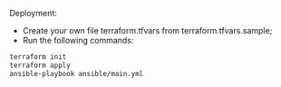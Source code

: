Deployment:
- Create your own file terraform.tfvars from terraform.tfvars.sample;
- Run the following commands:
```bash
terraform init
terraform apply
ansible-playbook ansible/main.yml
```